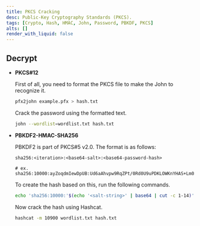 ```yaml
---
title: PKCS Cracking
desc: Public-Key Cryptography Standards (PKCS).
tags: [Crypto, Hash, HMAC, John, Password, PBKDF, PKCS]
alts: []
render_with_liquid: false
---
```


## Decrypt

- **PKCS#12**

    First of all, you need to format the PKCS file to make the John to recognize it.

    ```sh
    pfx2john example.pfx > hash.txt
    ```

    Crack the password using the formatted text.

    ```sh
    john --wordlist=wordlist.txt hash.txt
    ```

- **PBKDF2-HMAC-SHA256**

    PBKDF2 is part of PKCS#5 v2.0. The format is as follows:

    ```
    sha256:<iteration>:<base64-salt>:<base64-password-hash>

    # ex.
    sha256:10000:ayZoqdmIewDpUB:Ud6aAhvpw9RqZPt/0Rd0U9uPDKLOWKnYHAS+Lm07oqDWwDLw/U74P0jXQ0nsGW9O/jc=
    ```

    To create the hash based on this, run the following commands.

    ```sh
    echo 'sha256:10000:'$(echo '<salt-string>' | base64 | cut -c 1-14)':'$(echo 'password-string' | base64) > hash.txt
    ```

    Now crack the hash using Hashcat.

    ```sh
    hashcat -m 10900 wordlist.txt hash.txt
    ```